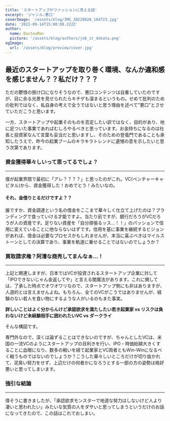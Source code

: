 ```yaml
---
title: 'スタートアップがファッションに見える話'
excerpt: 'ジャンル:悪口'
coverImage: '/assets/blog/IMG_20220820_164723.jpg'
date: '2022-09-14T15:00:00.322Z'
author:
  name: DocteuMan
  picture: '/assets/blog/authors/job_it_dokata.png'
ogImage:
  url: '/assets/blog/preview/cover.jpg'
---
```


## 最近のスタートアップを取り巻く環境、なんか違和感を感じません？？私だけ？？？

ただの鬱憤の捌け口になりそうなので、悪口コンテンツは自重していたのですが、目に余る光景を見せられたらキチゲも溜まるというもの。せめて批判のための批判ではなく、私自身の考えで全うではないと思う理由を述べて"悪口"とさせていただこうと思います。

一方、スタートアップや起業そのものを否定したい訳ではなく、目的があり、地に足ついた事業であればむしろやるべきと思っています。お金持ちになるのは社長と投資家なんて言葉も妥当だと思いますし、そのための登竜門であることも承知したうえで、昨今の起業ブームのキラキラトレンドに遺憾の意を示したいと思う次第であります。

### 資金獲得華々しいって思ってるでしょ？
---

僕が起業界隈で最初に「アレ？？？？」と思ったのがこれ。VC(ベンチャーキャピタル)から、資金獲得した！おめでとう！みたいなの。

#### **それ、金借りとるだけですよ？？**

誰ですか、資金調達という名の借金をここまで華々しく仕立て上げたのは？ブランディングで食っていける才能ですよ。当たり前ですが、銀行だろうがVCだろうが人の資産です。足りない資産を「自分頑張るッス…！！」のパッションで信用に変えていることに他ならないはずです。信用を基に事業を継続するビジョンがあれば、借金は必要なプロセスかもしれませんが、本当に喜ぶべきはマイルストーンとしての決算であり、事業を軌道に乗せることではないのでしょうか？

### 買取請求権？阿漕な商売してまんなぁ…！
---
上記と関連しますが、日本ではVCが投資されるスタートアップ企業に対して「IPOできないじゃん金返してや」と言える闇魔法があります。これに関しては、了承した時点でオワオワリなので、スタートアップ側にも非はありますが、人道的とは言えませんよね。もちろん、全てのVCがこうではありませんが、経験のない若人を食い物にするような人がいるのもまた事実。


**詳しいことはよく分からんけど承認欲求を満たしたい若き起業家 vs リスクは負わないけど未経験相手に囲われたいVC vs ダークライ**

そんな構図です。

専門外なので、深くは論ずることはできないのですが、ちゃんとしたVCは、米国の一流VCのようにスタートアップの目利きを行い、IPO・時価総額大きくすることに血眼になり、数多の戦いを経て起業家とVC両者ともWin-Winになるべく戦うものではないのでしょうか？こうした華々しいところだけが切り抜かれて、泥臭い努力をせず、上辺だけの何者かになろうとする一部の方の姿勢は格好悪いと思ってしまいます。

### 強引な結論
---
偉そうに書きましたが、「承認欲求モンスターで地道な努力はしないけど人より凄いと思われたい」みたいな気質の人をダサいと思ってしまうというだけのお話になってきたので、この話はこれでおしまい。